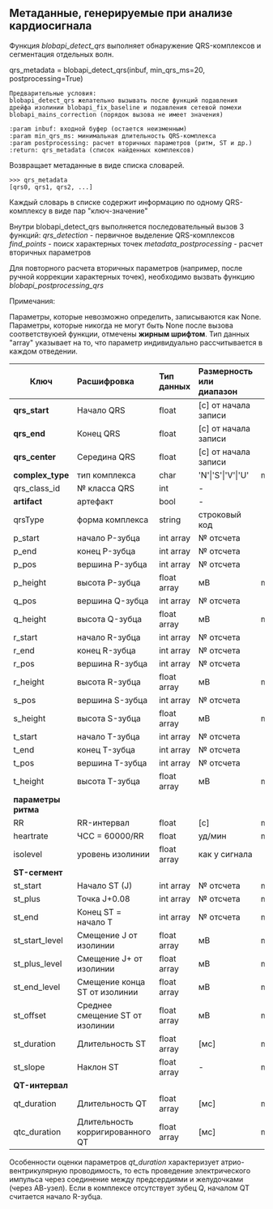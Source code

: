 ## Метаданные, генерируемые при анализе кардиосигнала

Функция *blobapi_detect_qrs* выполняет обнаружение QRS-комплексов и сегментация отдельных волн.

qrs_metadata = blobapi_detect_qrs(inbuf, min_qrs_ms=20, postprocessing=True)

    Предварительные условия:
    blobapi_detect_qrs желательно вызывать после функций подавления
    дрейфа изолинии blobapi_fix_baseline и подавления сетевой помехи
    blobapi_mains_correction (порядок вызова не имеет значения)

    :param inbuf: входной буфер (остается неизменным)
    :param min_qrs_ms: минимальная длительность QRS-комплекса
    :param postprocessing: расчет вторичных параметров (ритм, ST и др.)
    :return: qrs_metadata (список найденных комплексов)


Возвращает метаданные в виде списка словарей.

```
>>> qrs_metadata
[qrs0, qrs1, qrs2, ...]
```
Каждый словарь в списке содержит информацию по одному QRS-комплексу в виде пар "ключ-значение"

Внутри blobapi_detect_qrs выполняется последовательный вызов 3 функций:
*qrs_detection* - первичное выделение QRS-комплексов
*find_points* - поиск характерных точек
*metadata_postprocessing* - расчет вторичных параметров

Для повторного расчета вторичных параметров (например,
после ручной коррекции характерных точек), необходимо вызвать функцию
*blobapi_postprocessing_qrs*

Примечания:

Параметры, которые невозможно определить, записываются как None.
Параметры, которые никогда не могут быть None после вызова соответствуюей функции,
отмечены **жирным шрифтом**.
Тип данных "array" указывает на то, что параметр индивидуально рассчитывается в каждом отведении.


| Ключ | Расшифровка | Тип данных | Размерность или диапазон | Какая процедура рассчитывает |
| ---- |:---------- | :--------- | :---------- | ---------------------------: |
| **qrs_start** | Начало QRS | float | [с] от начала записи | qrs_detection |
| **qrs_end** | Конец QRS | float | [с] от начала записи | qrs_detection |
| **qrs_center** | Середина QRS | float | [с] от начала записи | qrs_detection |
| **complex_type** | тип комплекса | char | 'N'\|'S'\|'V'\|'U' | metadata_postprocessing |
| qrs_class_id | № класса QRS | int | - | incremental_classifier |
| **artifact** | артефакт | bool | - | incremental_classifier |
| qrsType | форма комплекса | string | строковый код | find_points |
| p_start | начало P-зубца | int array | № отсчета | find_points |
| p_end | конец P-зубца | int array | № отсчета | find_points |
| p_pos | вершина P-зубца | int array | № отсчета | find_points |
| p_height | высота P-зубца | float array | мВ | metadata_postprocessing |
| q_pos | вершина Q-зубца | int array | № отсчета | find_points |
| q_height | высота Q-зубца | float array | мВ | metadata_postprocessing |
| r_start | начало R-зубца | int array | № отсчета | find_points |
| r_end | конец R-зубца | int array | № отсчета | find_points |
| r_pos | вершина R-зубца | int array | № отсчета | find_points |
| r_height | высота R-зубца | float array | мВ | metadata_postprocessing |
| s_pos | вершина S-зубца | int array | № отсчета | find_points |
| s_height | высота S-зубца | float array | мВ | metadata_postprocessing |
| t_start | начало T-зубца | int array | № отсчета | find_points |
| t_end | конец T-зубца | int array | № отсчета | find_points |
| t_pos | вершина T-зубца | int array | № отсчета | find_points |
| t_height | высота T-зубца | float array | мВ | metadata_postprocessing |
| **параметры ритма** |
| RR | RR-интервал | float | [с] | metadata_postprocessing |
| heartrate | ЧСС = 60000/RR| float | уд/мин | metadata_postprocessing |
| isolevel | уровень изолинии | float array | как у сигнала | find_points |
| **ST-сегмент** |
| st_start | Начало ST (J) | int array | № отсчета | metadata_postprocessing |
| st_plus | Точка J+0.08 | int array | № отсчета | metadata_postprocessing |
| st_end | Конец ST = начало T | int array | № отсчета | metadata_postprocessing |
| st_start_level | Смещение J от изолинии | float array | мВ | metadata_postprocessing |
| st_plus_level | Смещение J+ от изолинии | float array | мВ | metadata_postprocessing |
| st_end_level | Смещение конца ST от изолинии | float array | мВ | metadata_postprocessing |
| st_offset | Среднее смещение ST от изолинии | float array | мВ | metadata_postprocessing |
| st_duration | Длительность ST | float array | [мс] | metadata_postprocessing |
| st_slope | Наклон ST | float array | - | metadata_postprocessing |
| **QT-интервал** |
| qt_duration | Длительность QT | float array | [мс] | metadata_postprocessing |
| qtc_duration | Длительность корригированного QT | float array | [мс] | metadata_postprocessing |

Особенности оценки параметров
*qt_duration*
характеризует атрио-вентрикулярную проводимость, то есть
проведение электрического импульса через соединение между предсердиями
и желудочками (через АВ-узел). Если в комплексе отсутствует зубец Q,
началом QT считается начало R-зубца.